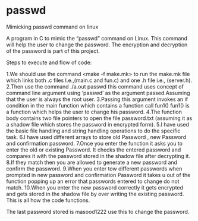 # passwd
Mimicking passwd command on linux

A program in C to mimic the “passwd” command on Linux. This command will help the user to change the password. The encryption and decryption of the password is part of this project.


Steps to execute and flow of code:

1.We should use the command <make -f make.mk> to run the make.mk file which links both .c files I.e.,(main.c and fun.c) and one .h file i.e., (server.h).
2.Then use the command ./a.out passwd this command uses concept of command line argument using ‘passwd’ as the argument passed.Assuming that the user is always the root user.
3.Passing this argument invokes an if condition in the main function which contains a function call fun1() 
fun1() is a function which helps the user to change his password. 
4.The function body contains two file pointers to open the file password.txt (assuming it as a shadow file which stores the password in encrypted form).
5.I have used the basic file handling and string handling operations to do the specific task.
6.I have used different arrays to store old Password , new Password and confirmation password.
7.Once you enter the function it asks you to enter the old or existing Password. It checks the entered password and compares it with the password stored in the shadow file after decrypting it.
8.If they match then you are allowed to generate a new password and confirm the password.
9.When you enter tow different passwords when prompted in new password and confirmation Password it takes u out of the function popping up an error that passwords entered to change do not match.
10.When you enter the new password correctly it gets encrypted and gets stored in the shadow file by over writing the existing password.
This is all how the code functions.

The last password stored is masood1222 use this to change the password.
